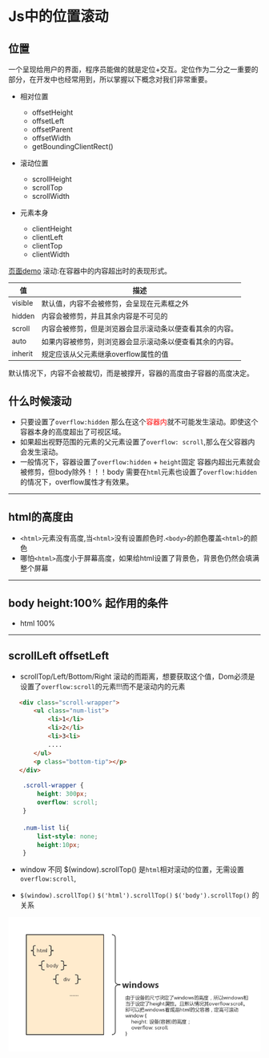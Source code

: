 # Js中的位置滚动

## 位置

一个呈现给用户的界面，程序员能做的就是定位+交互。定位作为二分之一重要的部分，在开发中也经常用到，所以掌握以下概念对我们非常重要。

- 相对位置
  - offsetHeight
  - offsetLeft
  - offsetParent
  - offsetWidth
  - getBoundingClientRect()

- 滚动位置
  - scrollHeight
  - scrollTop
  - scrollWidth

- 元素本身
  - clientHeight
  - clientLeft
  - clientTop
  - clientWidth

[页面demo](http://www.wangyuanliang.com/programmer-demo/dist/part2/#/js/scroll)
滚动:在容器中的内容超出时的表现形式。

|值|描述|
|-|-|
|visible| 默认值，内容不会被修剪，会呈现在元素框之外
|hidden| 内容会被修剪，并且其余内容是不可见的
|scroll| 内容会被修剪，但是浏览器会显示滚动条以便查看其余的内容。
|auto| 如果内容被修剪，则浏览器会显示滚动条以便查看其余的内容。
|inherit| 规定应该从父元素继承overflow属性的值

默认情况下，内容不会被裁切，而是被撑开，容器的高度由子容器的高度决定。

## 什么时候滚动

- 只要设置了`overflow:hidden` 那么在这个<span style="color:red">容器内</span>就不可能发生滚动。即使这个容器本身的高度超出了可视区域。
- 如果超出视野范围的元素的父元素设置了`overflow: scroll`,那么在父容器内会发生滚动。
- 一般情况下，容器设置了`overflow:hidden` + `height`固定 容器内超出元素就会被修剪，但body除外！！！body 需要在`html`元素也设置了`overflow:hidden`的情况下，overflow属性才有效果。

---

## html的高度由

- `<html>`元素没有高度,当`<html>`没有设置颜色时.`<body>`的颜色覆盖`<html>`的颜色
- 哪怕`<html>`高度小于屏幕高度，如果给html设置了背景色，背景色仍然会填满整个屏幕

---

## body height:100% 起作用的条件

- html 100%

---

## scrollLeft  offsetLeft

- scrollTop/Left/Bottom/Right  滚动的而距离，想要获取这个值，Dom必须是设置了`overflow:scroll`的元素!!!而不是滚动内的元素

```html
   <div class="scroll-wrapper">
       <ul class="num-list">
           <li>1</li>
           <li>2</li>
           <li>3<li>
           ....
       </ul>
       <p class="bottom-tip"></p>
   </div>
```

```CSS
    .scroll-wrapper {
        height: 300px;
        overflow: scroll;
    }

    .num-list li{
        list-style: none;
        height:10px;
    }
```

- window 不同 $(window).scrollTop() 是`html`相对滚动的位置，无需设置`overflow:scroll`,

- `$(window).scrollTop()`  `$('html').scrollTop()` `$('body').scrollTop()` 的关系

![滚动](./images/window-scroll.png)
